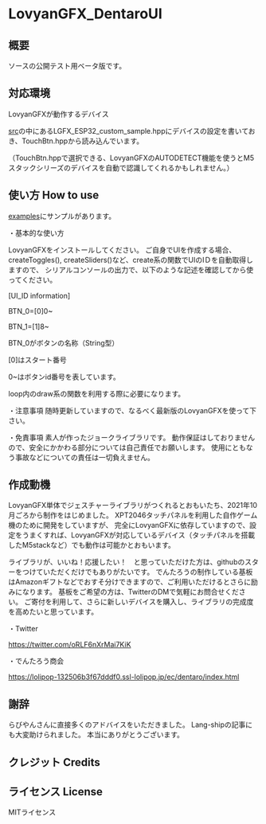 # LovyanGFX_DentaroUI

概要
----------------
ソースの公開テスト用ベータ版です。 

対応環境
---------------
LovyanGFXが動作するデバイス

[src](src/)の中にあるLGFX_ESP32_custom_sample.hppにデバイスの設定を書いておき、TouchBtn.hppから読み込んでいます。

（TouchBtn.hppで選択できる、LovyanGFXのAUTODETECT機能を使うとM5スタックシリーズのデバイスを自動で認識してくれるかもしれません。）

使い方 How to use
----------------
[examples](examples/)にサンプルがあります。

・基本的な使い方

LovyanGFXをインストールしてください。
ご自身でUIを作成する場合、
createToggles(), createSliders()など、create系の関数でUIのIＤを自動取得しますので、
シリアルコンソールの出力で、以下のような記述を確認してから使ってください。

[UI_ID information]

BTN_0=[0]0~

BTN_1=[1]8~

BTN_0がボタンの名称（String型）

[0]はスタート番号

0~はボタンid番号を表しています。

loop内のdraw系の関数を利用する際に必要になります。

・注意事項
随時更新していますので、なるべく最新版のLovyanGFXを使って下さい。

・免責事項
素人が作ったジョークライブラリです。
動作保証はしておりませんので、安全にかかわる部分については自己責任でお願いします。
使用にともなう事故などについての責任は一切負えません。

作成動機
----------------
LovyanGFX単体でジェスチャーライブラリがつくれるとおもいたち、2021年10月ごろから制作をはじめました。
XPT2046タッチパネルを利用した自作ゲーム機のために開発をしていますが、
完全にLovyanGFXに依存していますので、設定をうまくすれば、LovyanGFXが対応しているデバイス（タッチパネルを搭載したM5stackなど）でも動作は可能かとおもいます。

ライブラリが、いいね！応援したい！　と思っていただけた方は、githubのスターをつけていただくだけでもありがたいです。
でんたろうの制作している基板はAmazonギフトなどでおすそ分けできますので、ご利用いただけるとさらに励みになります。
基板をご希望の方は、TwitterのDMで気軽にお問合せください。
ご寄付を利用して、さらに新しいデバイスを購入し、ライブラリの完成度を高めたいと思っています。

・Twitter

https://twitter.com/oRLF6nXrMai7KiK

・でんたろう商会

https://lolipop-132506b3f67dddf0.ssl-lolipop.jp/ec/dentaro/index.html

謝辞
----------------
らびやんさんに直接多くのアドバイスをいただきました。
Lang-shipの記事にも大変助けられました。
本当にありがとうございます。

クレジット Credits
----------------

ライセンス License
----------------
MITライセンス

